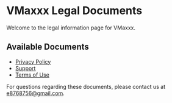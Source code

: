 # VMaxxx Legal Documents

Welcome to the legal information page for VMaxxx.

## Available Documents

- [Privacy Policy](privacy-policy.md)
- [Support](support.md)
- [Terms of Use](terms-of-use.md)


For questions regarding these documents, please contact us at e8768756@gmail.com.
